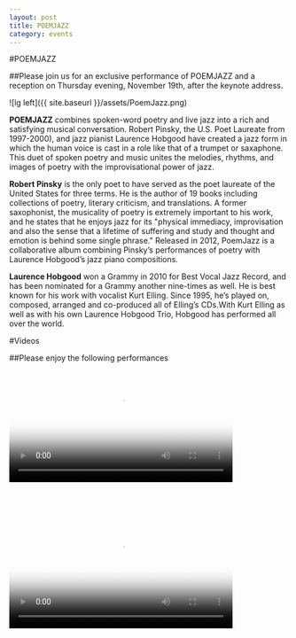 ```yaml
---
layout: post
title: POEMJAZZ
category: events
---
```


#POEMJAZZ

##Please join us for an exclusive performance of POEMJAZZ and a reception on Thursday evening, November 19th, after the keynote address.

![lg left]({{ site.baseurl }}/assets/PoemJazz.png)

**POEMJAZZ** combines spoken-word poetry and live jazz into a rich and satisfying musical conversation. Robert Pinsky, the U.S. Poet Laureate from 1997-2000), and jazz pianist Laurence Hobgood have created a jazz form in which the human voice is cast in a role like that of a trumpet or saxaphone. This duet of spoken poetry and music unites the melodies, rhythms, and images of poetry with the improvisational power of jazz.  

**Robert Pinsky** is the only poet to have served as the poet laureate of the United States for three terms. He is the author of 19 books including collections of poetry, literary criticism, and translations. A former saxophonist, the musicality of poetry is extremely important to his work, and he states that he enjoys jazz for its "physical immediacy, improvisation and also the sense that a lifetime of suffering and study and thought and emotion is behind some single phrase." Released in 2012, PoemJazz is a collaborative album combining Pinsky’s performances of poetry with Laurence Hobgood’s jazz piano compositions.

**Laurence Hobgood** won a Grammy in 2010 for Best Vocal Jazz Record, and has been nominated for a Grammy another nine-times as well. He is best known for his work with vocalist Kurt Elling. Since 1995, he’s played on, composed, arranged and co-produced all of Elling’s CDs.With Kurt Elling as well as with his own Laurence Hobgood Trio, Hobgood has performed all over the world.

#Videos

##Please enjoy the following performances

<video class="vid" width="80%" height="" controls poster="{{ site.baseurl }}/assets/antique_poster.png"><source src="https://msa.press.jhu.edu/conferences/msa17/videos/Antique.mp4" type="video/mp4"></video>

<br>
<br>

<video class="vid" width="80%" height="" controls poster="{{ site.baseurl }}/assets/hix_poster.png"><source src="https://msa.press.jhu.edu/conferences/msa17/videos/Hix.mp4" type="video/mp4"></video>